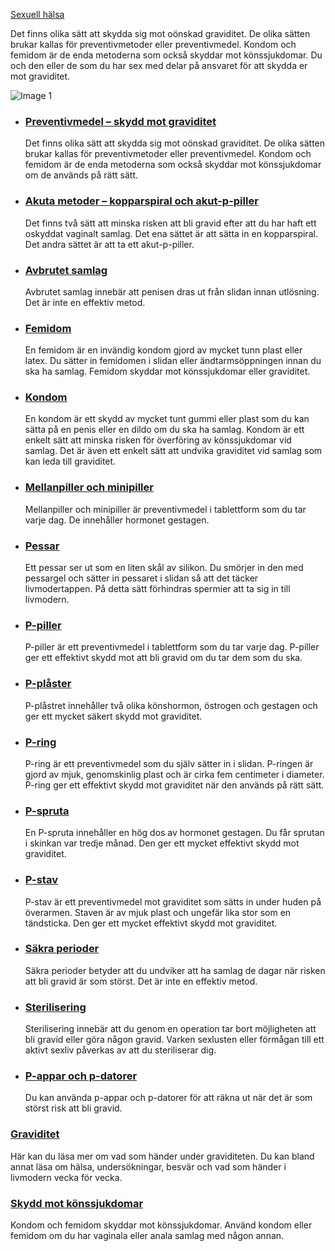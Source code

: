 [Sexuell hälsa](https://www.1177.se/liv--halsa/sexuell-halsa/)

Det finns olika sätt att skydda sig mot oönskad graviditet. De olika sätten brukar kallas för preventivmetoder eller preventivmedel. Kondom och femidom är de enda metoderna som också skyddar mot könssjukdomar. Du och den eller de som du har sex med delar på ansvaret för att skydda er mot graviditet.

![Image 1](https://www.1177.se/globalassets/1177/nationell/media/fotografier/halsa/sexuell-halsa/kondom_narbild.jpg?saved=2021-05-27+02:27)

*   ### [Preventivmedel – skydd mot graviditet](https://www.1177.se/liv--halsa/sexuell-halsa/skydd-mot-graviditet/preventivmedel--skydd-mot-graviditet/)
    
    Det finns olika sätt att skydda sig mot oönskad graviditet. De olika sätten brukar kallas för preventivmetoder eller preventivmedel. Kondom och femidom är de enda metoderna som också skyddar mot könssjukdomar om de används på rätt sätt.
    
*   ### [Akuta metoder – kopparspiral och akut-p-piller](https://www.1177.se/liv--halsa/sexuell-halsa/skydd-mot-graviditet/akuta-metoder--kopparspiral-och-akut-p-piller/)
    
    Det finns två sätt att minska risken att bli gravid efter att du har haft ett oskyddat vaginalt samlag. Det ena sättet är att sätta in en kopparspiral. Det andra sättet är att ta ett akut-p-piller.
    
*   ### [Avbrutet samlag](https://www.1177.se/liv--halsa/sexuell-halsa/skydd-mot-graviditet/avbrutet-samlag/)
    
    Avbrutet samlag innebär att penisen dras ut från slidan innan utlösning. Det är inte en effektiv metod.
    
*   ### [Femidom](https://www.1177.se/liv--halsa/sexuell-halsa/skydd-mot-graviditet/femidom/)
    
    En femidom är en invändig kondom gjord av mycket tunn plast eller latex. Du sätter in femidomen i slidan eller ändtarmsöppningen innan du ska ha samlag. Femidom skyddar mot könssjukdomar eller graviditet.
    

*   ### [Kondom](https://www.1177.se/liv--halsa/sexuell-halsa/skydd-mot-graviditet/kondom/)
    
    En kondom är ett skydd av mycket tunt gummi eller plast som du kan sätta på en penis eller en dildo om du ska ha samlag. Kondom är ett enkelt sätt att minska risken för överföring av könssjukdomar vid samlag. Det är även ett enkelt sätt att undvika graviditet vid samlag som kan leda till graviditet.
    
*   ### [Mellanpiller och minipiller](https://www.1177.se/liv--halsa/sexuell-halsa/skydd-mot-graviditet/mellanpiller-och-minipiller/)
    
    Mellanpiller och minipiller är preventivmedel i tablettform som du tar varje dag. De innehåller hormonet gestagen.
    
*   ### [Pessar](https://www.1177.se/liv--halsa/sexuell-halsa/skydd-mot-graviditet/pessar/)
    
    Ett pessar ser ut som en liten skål av silikon. Du smörjer in den med pessargel och sätter in pessaret i slidan så att det täcker livmodertappen. På detta sätt förhindras spermier att ta sig in till livmodern.
    
*   ### [P-piller](https://www.1177.se/liv--halsa/sexuell-halsa/skydd-mot-graviditet/p-piller/)
    
    P-piller är ett preventivmedel i tablettform som du tar varje dag. P-piller ger ett effektivt skydd mot att bli gravid om du tar dem som du ska.
    
*   ### [P-plåster](https://www.1177.se/liv--halsa/sexuell-halsa/skydd-mot-graviditet/p-plaster/)
    
    P-plåstret innehåller två olika könshormon, östrogen och gestagen och ger ett mycket säkert skydd mot graviditet.
    
*   ### [P-ring](https://www.1177.se/liv--halsa/sexuell-halsa/skydd-mot-graviditet/p-ring/)
    
    P-ring är ett preventivmedel som du själv sätter in i slidan. P-ringen är gjord av mjuk, genomskinlig plast och är cirka fem centimeter i diameter. P-ring ger ett effektivt skydd mot graviditet när den används på rätt sätt.
    
*   ### [P-spruta](https://www.1177.se/liv--halsa/sexuell-halsa/skydd-mot-graviditet/p-spruta/)
    
    En P-spruta innehåller en hög dos av hormonet gestagen. Du får sprutan i skinkan var tredje månad. Den ger ett mycket effektivt skydd mot graviditet.
    
*   ### [P-stav](https://www.1177.se/liv--halsa/sexuell-halsa/skydd-mot-graviditet/p-stav/)
    
    P-stav är ett preventivmedel mot graviditet som sätts in under huden på överarmen. Staven är av mjuk plast och ungefär lika stor som en tändsticka. Den ger ett mycket effektivt skydd mot graviditet.
    
*   ### [Säkra perioder](https://www.1177.se/liv--halsa/sexuell-halsa/skydd-mot-graviditet/sakra-perioder/)
    
    Säkra perioder betyder att du undviker att ha samlag de dagar när risken att bli gravid är som störst. Det är inte en effektiv metod.
    
*   ### [Sterilisering](https://www.1177.se/liv--halsa/sexuell-halsa/skydd-mot-graviditet/sterilisering/)
    
    Sterilisering innebär att du genom en operation tar bort möjligheten att bli gravid eller göra någon gravid. Varken sexlusten eller förmågan till ett aktivt sexliv påverkas av att du steriliserar dig.
    
*   ### [P-appar och p-datorer](https://www.1177.se/liv--halsa/sexuell-halsa/skydd-mot-graviditet/p-appar-och-p-datorer/)
    
    Du kan använda p-appar och p-datorer för att räkna ut när det är som störst risk att bli gravid.
    

### [Graviditet](https://www.1177.se/barn--gravid/graviditet/)

Här kan du läsa mer om vad som händer under graviditeten. Du kan bland annat läsa om hälsa, undersökningar, besvär och vad som händer i livmodern vecka för vecka.

### [Skydd mot könssjukdomar](https://www.1177.se/liv--halsa/sexuell-halsa/skydd-mot-konssjukdomar/)

Kondom och femidom skyddar mot könssjukdomar. Använd kondom eller femidom om du har vaginala eller anala samlag med någon annan.